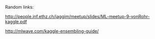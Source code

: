 Random links:

http://people.inf.ethz.ch/jaggim/meetup/slides/ML-meetup-9-vonRohr-kaggle.pdf

http://mlwave.com/kaggle-ensembling-guide/

